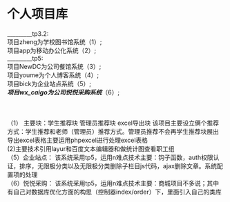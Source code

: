 # 个人项目库
_________tp3.2:
<br>项目zheng为学校图书馆系统（1）;
<br>项目app为移动办公化系统（2）;
<br>_________tp5:
<br>项目NewDC为公司餐馆系统（3）;
<br>项目youme为个人博客系统（4）;
<br>项目bick为企业站点系统（5）;
<br>***项目wx_caigo为公司悦悦采购系统***（6）;
<br><br><br><br>（1）
主要块：学生推荐块
管理员推荐块
excel导出块
该项目主要设立俩个推荐方式：学生推荐和老师（管理员）推荐方式。管理员推荐不会再学生推荐块展出
导出excel表格主要运用phpexcel进行处理excel表格<br>(2)主要技术引用layur和百度文本编辑器和做统计图查看职工组<br>（5）企业站点：
该系统采用tp5，运用n难点技术主要：钩子函数，auth权限认证，排序，无限极分类以及无限极分类删除子栏目js代码，ajax删除文章。系统配置项的处理
<br>（6）悦悦采购：
该系统采用tp5，运用n难点技术主要：商城项目不多说；其中有自己对数据库优化方面的构思（控制器index/order）下，里面引入自己的类库
